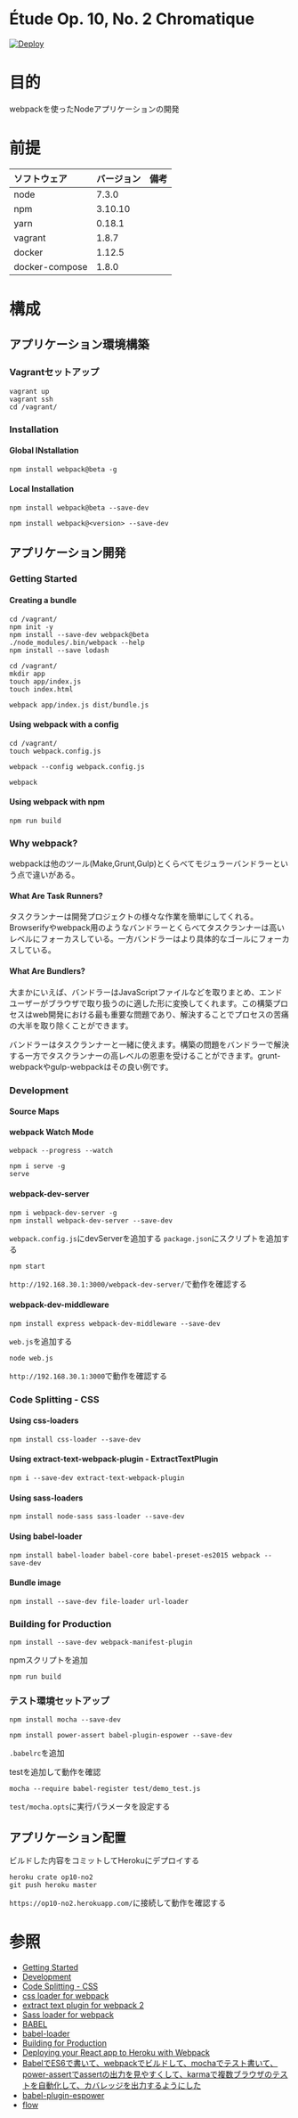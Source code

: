 Étude Op. 10, No. 2 Chromatique
===================

[![Deploy](https://www.herokucdn.com/deploy/button.svg)](https://heroku.com/deploy)

# 目的 #
webpackを使ったNodeアプリケーションの開発

# 前提 #
| ソフトウェア   | バージョン   | 備考        |
|:---------------|:-------------|:------------|
| node           |7.3.0    |             |
| npm            |3.10.10  |             |
| yarn           |0.18.1   |             |
| vagrant        |1.8.7    |             |
| docker         |1.12.5    |             |
| docker-compose |1.8.0    |             |

# 構成 #
## アプリケーション環境構築
### Vagrantセットアップ
```
vagrant up
vagrant ssh
cd /vagrant/
```

### Installation
#### Global INstallation
```
npm install webpack@beta -g
```
#### Local Installation
```
npm install webpack@beta --save-dev

npm install webpack@<version> --save-dev
```

## アプリケーション開発
### Getting Started  
#### Creating a bundle
```
cd /vagrant/
npm init -y
npm install --save-dev webpack@beta
./node_modules/.bin/webpack --help
npm install --save lodash
```

```
cd /vagrant/
mkdir app
touch app/index.js
touch index.html
```

```
webpack app/index.js dist/bundle.js
```

#### Using webpack with a config
```
cd /vagrant/
touch webpack.config.js
```

```
webpack --config webpack.config.js
```

```
webpack
```

#### Using webpack with npm

```
npm run build
```

### Why webpack?
webpackは他のツール(Make,Grunt,Gulp)とくらべてモジュラーバンドラーという点で違いがある。

#### What Are Task Runners?
タスクランナーは開発プロジェクトの様々な作業を簡単にしてくれる。Browserifyやwebpack用のようなバンドラーとくらべてタスクランナーは高いレベルにフォーカスしている。一方バンドラーはより具体的なゴールにフォーカスしている。

#### What Are Bundlers?
大まかにいえば、バンドラーはJavaScriptファイルなどを取りまとめ、エンドユーザーがブラウザで取り扱うのに適した形に変換してくれます。この構築プロセスはweb開発における最も重要な問題であり、解決することでプロセスの苦痛の大半を取り除くことができます。

バンドラーはタスクランナーと一緒に使えます。構築の問題をバンドラーで解決する一方でタスクランナーの高レベルの恩恵を受けることができます。grunt-webpackやgulp-webpackはその良い例です。

### Development
#### Source Maps

#### webpack Watch Mode
```
webpack --progress --watch
```

```
npm i serve -g
serve
```

#### webpack-dev-server

```
npm i webpack-dev-server -g
npm install webpack-dev-server --save-dev
```
`webpack.config.js`にdevServerを追加する
`package.json`にスクリプトを追加する
```
npm start
```
`http://192.168.30.1:3000/webpack-dev-server/`で動作を確認する

#### webpack-dev-middleware

```
npm install express webpack-dev-middleware --save-dev
```
`web.js`を追加する
```
node web.js
```
`http://192.168.30.1:3000`で動作を確認する

### Code Splitting - CSS

#### Using css-loaders
```
npm install css-loader --save-dev
```

#### Using extract-text-webpack-plugin - ExtractTextPlugin
```
npm i --save-dev extract-text-webpack-plugin
```

#### Using sass-loaders
```
npm install node-sass sass-loader --save-dev
```

#### Using babel-loader
```
npm install babel-loader babel-core babel-preset-es2015 webpack --save-dev
```

#### Bundle image
```
npm install --save-dev file-loader url-loader
```

### Building for Production

```
npm install --save-dev webpack-manifest-plugin
```
npmスクリプトを追加
```
npm run build
```

### テスト環境セットアップ
```
npm install mocha --save-dev
```

```
npm install power-assert babel-plugin-espower --save-dev
```

`.babelrc`を追加

testを追加して動作を確認
```
mocha --require babel-register test/demo_test.js
```

`test/mocha.opts`に実行パラメータを設定する

## アプリケーション配置
ビルドした内容をコミットしてHerokuにデプロイする
```
heroku crate op10-no2
git push heroku master
```

`https://op10-no2.herokuapp.com/`に接続して動作を確認する

# 参照 #
+ [Getting Started](https://webpack.js.org/get-started/)
+ [Development](https://webpack.js.org/guides/development/)
+ [Code Splitting - CSS](https://webpack.js.org/guides/code-splitting-css/)
+ [css loader for webpack](https://github.com/webpack/css-loader)
+ [extract text plugin for webpack 2](https://github.com/webpack/extract-text-webpack-plugin)
+ [Sass loader for webpack](https://github.com/jtangelder/sass-loader)
+ [BABEL](https://github.com/babel/babel)
+ [babel-loader](https://github.com/babel/babel-loader)
+ [Building for Production](https://webpack.js.org/guides/production-build/)
+ [Deploying your React app to Heroku with Webpack](http://ditrospecta.com/javascript/react/es6/webpack/heroku/2015/08/08/deploying-react-webpack-heroku.html)
+ [BabelでES6で書いて、webpackでビルドして、mochaでテスト書いて、power-assertでassertの出力を見やすくして、karmaで複数ブラウザのテストを自動化して、カバレッジを出力するようにした](http://system.blog.uuum.jp/entry/2016/09/16/110000)
+ [babel-plugin-espower](https://github.com/power-assert-js/babel-plugin-espower)
+ [flow](https://flowtype.org/)